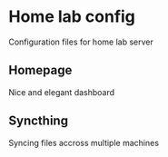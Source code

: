 # Home lab config
Configuration files for home lab server

## Homepage 
Nice and elegant dashboard

## Syncthing
Syncing files accross multiple machines
